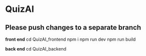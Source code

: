# QuizAI

## Please push changes to a separate branch

**front end**
cd QuizAI_frontend
npm i
npm run dev
npm run build


**back end**
cd QuizAI_backend
